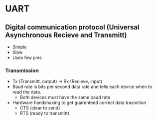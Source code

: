 # UART 
## Digital communication protocol (Universal Asynchronous Recieve and Transmitt) 
- Simple
- Slow
- Uses few pins

### Transmission
 - Tx (Transmitt, output) -> Rx (Recieve, input)
 - Baud rate is bits per second data rate and tells each device when to read the data. 
   - Both devices must have the same baud rate
 - Hardware handshaking to get guarenteed correct data trasmition 
   - CTS (clear to send)
   - RTS (ready to transmitt)
  